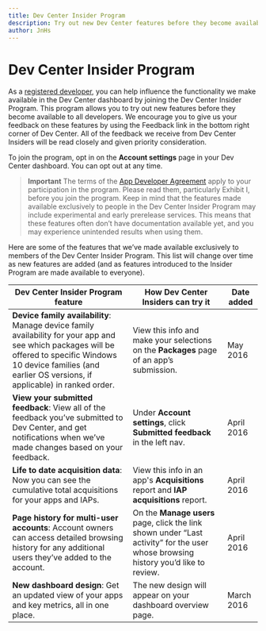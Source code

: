 ```yaml
---
title: Dev Center Insider Program
description: Try out new Dev Center features before they become available to all developers and let us know what you think.
author: JnHs
---
```


# Dev Center Insider Program

As a [registered developer](http://go.microsoft.com/fwlink/?LinkID=615100), you can help influence the functionality we make available in the Dev Center dashboard by joining the Dev Center Insider Program. This program allows you to try out new features before they become available to all developers. We encourage you to give us your feedback on these features by using the Feedback link in the bottom right corner of Dev Center. All of the feedback we receive from Dev Center Insiders will be read closely and given priority consideration.

To join the program, opt in on the **Account settings** page in your Dev Center dashboard. You can opt out at any time.

> **Important** The terms of the [App Developer Agreement](https://msdn.microsoft.com/windows/apps/hh694058.aspx) apply to your participation in the program. Please read them, particularly Exhibit I, before you join the program. Keep in mind that the features made available exclusively to people in the Dev Center Insider Program may include experimental and early prerelease services. This means that these features often don’t have documentation available yet, and you may experience unintended results when using them. 

Here are some of the features that we’ve made available exclusively to members of the Dev Center Insider Program. This list will change over time as new features are added (and as features introduced to the Insider Program are made available to everyone).

| Dev Center Insider Program feature   | How Dev Center Insiders can try it | Date added |
|--------------------------------------|------------------------------------|------------|
|**Device family availability**: Manage device family availability for your app and see which packages will be offered to specific Windows 10 device families (and earlier OS versions, if applicable) in ranked order.|View this info and make your selections on the **Packages** page of an app’s submission.|May 2016|
|**View your submitted feedback**: View all of the feedback you’ve submitted to Dev Center, and get notifications when we’ve made changes based on your feedback.|Under **Account settings**, click **Submitted feedback** in the left nav.|April 2016|
|**Life to date acquisition data**: Now you can see the cumulative total acquisitions for your apps and IAPs.|View this info in an app's **Acquisitions** report and **IAP acquisitions** report.|April 2016|
|**Page history for multi-user accounts**: Account owners can access detailed browsing history for any additional users they’ve added to the account.|On the **Manage users** page, click the link shown under “Last activity” for the user whose browsing history you’d like to review.|April 2016|
|**New dashboard design**: Get an updated view of your apps and key metrics, all in one place.|The new design will appear on your dashboard overview page.|March 2016|







<!--HONumber=Jun16_HO2-->


